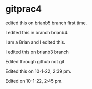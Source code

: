 # gitprac4

 
edited this on brianb5 branch first time.
 

I edited this in branch brianb4.

I am a Brian and I edited this.

I edited this on brianb3 branch

Edited through github not git










Edited this on 10-1-22, 2:39 pm.

Edited on 10-1-22, 2:45 pm.
